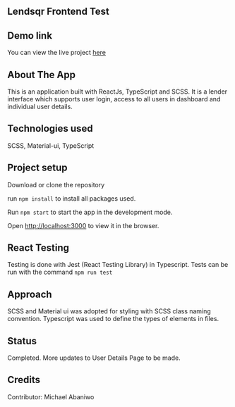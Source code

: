 ## Lendsqr Frontend Test

## Demo link

You can view the live project [here](http://localhost:3000)

## About The App

This is an application built with ReactJs, TypeScript and SCSS. It is a lender interface which supports user login, access to all users in dashboard and individual user details. 

## Technologies used

SCSS, Material-ui, TypeScript

## Project setup

Download or clone the repository

run `npm install` to install all packages used.

Run `npm start` to start the app in the development mode.

Open [http://localhost:3000](http://localhost:3000) to view it in the browser.

## React Testing
Testing is done with Jest (React Testing Library) in Typescript. Tests can be run with the command `npm run test`

## Approach

SCSS and Material ui was adopted for styling with SCSS class naming convention. Typescript was used to define the types of elements in files.

## Status
Completed. More updates to User Details Page to be made.
## Credits

Contributor: Michael Abaniwo

